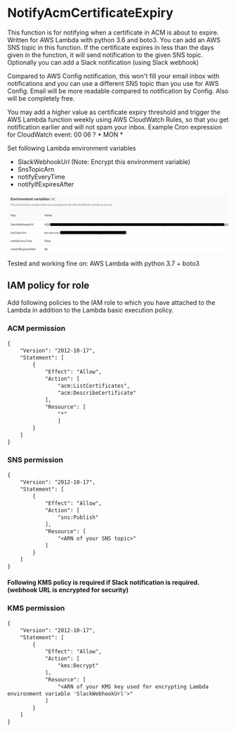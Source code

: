 # NotifyAcmCertificateExpiry
This function is for notifying when a certificate in ACM is about to expire. Written for AWS Lambda with python 3.6 and boto3. You can add an AWS SNS topic in this function. If the certificate expires in less than the days given in the function, it will send notification to the given SNS topic. Optionally you can add a Slack notification (using Slack webhook)

Compared to AWS Config notification, this won't fill your email inbox with notifications and you can use a different SNS topic than you use for AWS Config. Email will be more readable compared to notification by Config. Also will be completely free.

You may add a higher value as certificate expiry threshold and trigger the AWS Lambda function weekly using AWS CloudWatch Rules, so that you get notification earlier and will not spam your inbox.
Example Cron expression for CloudWatch event: 00 06 ? * MON *

Set following Lambda environment variables
* SlackWebhookUrl  (Note: Encrypt this environment variable)
* SnsTopicArn
* notifyEveryTime
* notifyIfExpiresAfter

![NotifyAcmCertificateExpiry](https://github.com/bijohnvincent/NotifyAcmCertificateExpiry/blob/master/image.png)

Tested and working fine on: AWS Lambda with python 3.7 + boto3

## IAM policy for role
Add following policies to the IAM role to which you have attached to the Lambda in addition to the Lambda basic execution policy.

### ACM permission
    {
        "Version": "2012-10-17",
        "Statement": [
            {
                "Effect": "Allow",
                "Action": [
                    "acm:ListCertificates",
                    "acm:DescribeCertificate"
                ],
                "Resource": [
                    "*"
                    ]
            }
        ]
    }
### SNS permission
    {
        "Version": "2012-10-17",
        "Statement": [
            {
                "Effect": "Allow",
                "Action": [
                    "sns:Publish"
                ],
                "Resource": [
                    "<ARN of your SNS topic>"
                ]
            }
        ]
    }

#### Following KMS policy is required if Slack notification is required. (webhook URL is encrypted for security)
### KMS permission
    {
        "Version": "2012-10-17",
        "Statement": [
            {
                "Effect": "Allow",
                "Action": [
                    "kms:Decrypt"
                ],
                "Resource": [
                    "<ARN of your KMS key used for encrypting Lambda environment variable 'SlackWebhookUrl'>"
                ]
            }
        ]
    }
